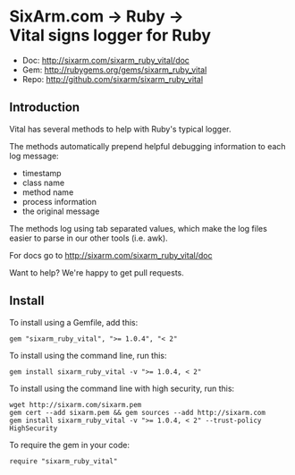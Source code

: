 # SixArm.com → Ruby → <br> Vital signs logger for Ruby

* Doc: <http://sixarm.com/sixarm_ruby_vital/doc>
* Gem: <http://rubygems.org/gems/sixarm_ruby_vital>
* Repo: <http://github.com/sixarm/sixarm_ruby_vital>
<!--HEADER-SHUT-->


## Introduction

Vital has several methods to help with Ruby's typical logger.

The methods automatically prepend helpful debugging information 
to each log message:

  * timestamp
  * class name
  * method name
  * process information
  * the original message

The methods log using tab separated values, which make the
log files easier to parse in our other tools (i.e. awk).

For docs go to <http://sixarm.com/sixarm_ruby_vital/doc>

Want to help? We're happy to get pull requests.


<!--INSTALL-OPEN-->

## Install

To install using a Gemfile, add this:

    gem "sixarm_ruby_vital", ">= 1.0.4", "< 2"

To install using the command line, run this:

    gem install sixarm_ruby_vital -v ">= 1.0.4, < 2"

To install using the command line with high security, run this:

    wget http://sixarm.com/sixarm.pem
    gem cert --add sixarm.pem && gem sources --add http://sixarm.com
    gem install sixarm_ruby_vital -v ">= 1.0.4, < 2" --trust-policy HighSecurity

To require the gem in your code:

    require "sixarm_ruby_vital"

<!--INSTALL-SHUT-->

